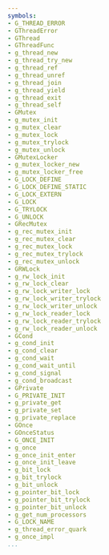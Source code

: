 ```yaml
---
symbols:
- G_THREAD_ERROR
- GThreadError
- GThread
- GThreadFunc
- g_thread_new
- g_thread_try_new
- g_thread_ref
- g_thread_unref
- g_thread_join
- g_thread_yield
- g_thread_exit
- g_thread_self
- GMutex
- g_mutex_init
- g_mutex_clear
- g_mutex_lock
- g_mutex_trylock
- g_mutex_unlock
- GMutexLocker
- g_mutex_locker_new
- g_mutex_locker_free
- G_LOCK_DEFINE
- G_LOCK_DEFINE_STATIC
- G_LOCK_EXTERN
- G_LOCK
- G_TRYLOCK
- G_UNLOCK
- GRecMutex
- g_rec_mutex_init
- g_rec_mutex_clear
- g_rec_mutex_lock
- g_rec_mutex_trylock
- g_rec_mutex_unlock
- GRWLock
- g_rw_lock_init
- g_rw_lock_clear
- g_rw_lock_writer_lock
- g_rw_lock_writer_trylock
- g_rw_lock_writer_unlock
- g_rw_lock_reader_lock
- g_rw_lock_reader_trylock
- g_rw_lock_reader_unlock
- GCond
- g_cond_init
- g_cond_clear
- g_cond_wait
- g_cond_wait_until
- g_cond_signal
- g_cond_broadcast
- GPrivate
- G_PRIVATE_INIT
- g_private_get
- g_private_set
- g_private_replace
- GOnce
- GOnceStatus
- G_ONCE_INIT
- g_once
- g_once_init_enter
- g_once_init_leave
- g_bit_lock
- g_bit_trylock
- g_bit_unlock
- g_pointer_bit_lock
- g_pointer_bit_trylock
- g_pointer_bit_unlock
- g_get_num_processors
- G_LOCK_NAME
- g_thread_error_quark
- g_once_impl
...
```


